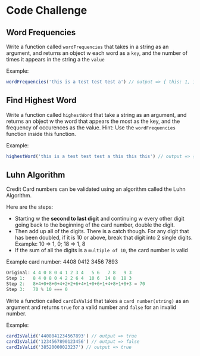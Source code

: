 # Code Challenge

## Word Frequencies

Write a function called `wordFrequencies` that takes in a string as an argument, and returns an object w each word as a `key`, and the number of times it appears in the string a the `value`

Example:
```js
wordFrequencies('this is a test test test a') // output => { this: 1, is: 1, a: 2, test: 3 }
```


## Find Highest Word

Write a function called `highestWord` that take a string as an argument, and returns an object w the word that appears the most as the key, and the frequency of occurences as the value. Hint: Use the `wordFrequencies` function inside this function.

Example:
```js
highestWord('this is a test test test a this this this') // output => { this: 4 }
```


## Luhn Algorithm

Credit Card numbers can be validated using an algorithm called the Luhn Algorithm. 


Here are the steps:
- Starting w the **second to last digit** and continuing w every other digit going back to the beginning of the card number, double the digit.
- Then add up all of the digits. There is a catch though. For any digit that has been doubled, if it is 10 or above, break that digit into 2 single digits. Example: 10 => 1, 0; 18 => 1, 8
- If the sum of all the digits is a `multiple of 10`, the card number is valid


Example card number: 4408 0412 3456 7893

```js
Original: 4 4 0 8 0 4 1 2 3 4   5 6   7 8   9 3
Step 1:   8 4 0 8 0 4 2 2 6 4  10 6  14 8  18 3
Step 2:   8+4+0+8+0+4+2+2+6+4+1+0+6+1+4+8+1+8+3 = 70
Step 3:   70 % 10 === 0
```

Write a function called `cardIsValid` that takes a `card number(string)` as an argument and returns `true` for a valid number and `false` for an invalid number. 


Example:
```js
cardIsValid('4408041234567893') // output => true
cardIsValid('1234567890123456') // output => false
cardIsValid('38520000023237') // output => true
```